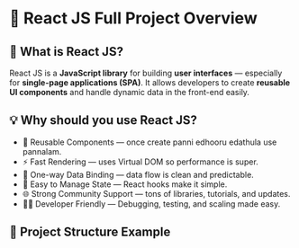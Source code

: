 # 🌟 React JS Full Project Overview

## 🚀 What is React JS?

React JS is a **JavaScript library** for building **user interfaces** — especially for **single-page applications (SPA)**. It allows developers to create **reusable UI components** and handle dynamic data in the front-end easily.

## 💡 Why should you use React JS?

- 🔁 Reusable Components — once create panni edhooru edathula use pannalam.
- ⚡ Fast Rendering — uses Virtual DOM so performance is super.
- 🎯 One-way Data Binding — data flow is clean and predictable.
- 🔄 Easy to Manage State — React hooks make it simple.
- 🌐 Strong Community Support — tons of libraries, tutorials, and updates.
- 👨‍💻 Developer Friendly — Debugging, testing, and scaling made easy.

## 📂 Project Structure Example

